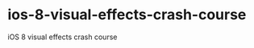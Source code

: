 ios-8-visual-effects-crash-course
=================================

iOS 8 visual effects crash course
